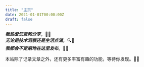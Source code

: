 ```yaml
---
title: "主页"
date: 2021-01-01T00:00:00Z
draft: false
---
```


***我热爱记录和分享***，📝💡  
***无论是技术洞察还是生活点滴***，🔍🌱  
***我都会不定期地在这里发布***。📅📝  

本站除了记录文章之外，还有更多丰富有趣的功能，等待你发现。🎉🎈

<!-- {{< typeit 
  speed=100
  breakLines=false
  loop=true
>}}

{{< /typeit >}}
-->
